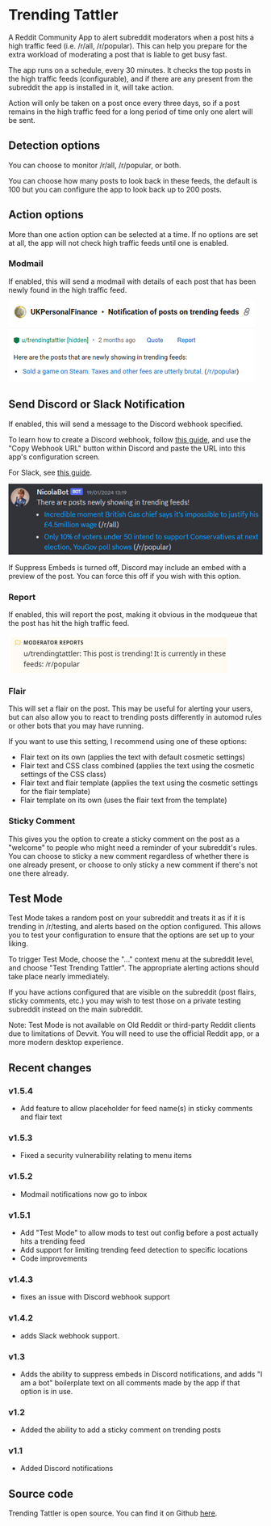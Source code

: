 # Trending Tattler

A Reddit Community App to alert subreddit moderators when a post hits a high traffic feed (i.e. /r/all, /r/popular). This can help you prepare for the extra workload of moderating a post that is liable to get busy fast.

The app runs on a schedule, every 30 minutes. It checks the top posts in the high traffic feeds (configurable), and if there are any present from the subreddit the app is installed in it, will take action.

Action will only be taken on a post once every three days, so if a post remains in the high traffic feed for a long period of time only one alert will be sent.

## Detection options

You can choose to monitor /r/all, /r/popular, or both.

You can choose how many posts to look back in these feeds, the default is 100 but you can configure the app to look back up to 200 posts.

## Action options

More than one action option can be selected at a time. If no options are set at all, the app will not check high traffic feeds until one is enabled.

### Modmail

If enabled, this will send a modmail with details of each post that has been newly found in the high traffic feed.

![Example modmail](https://raw.githubusercontent.com/fsvreddit/trending-tattler/main/doc_images/modmail.png)

## Send Discord or Slack Notification

If enabled, this will send a message to the Discord webhook specified.

To learn how to create a Discord webhook, follow [this guide](https://support.discord.com/hc/en-us/articles/228383668-Intro-to-Webhooks), and use the "Copy Webhook URL" button within Discord and paste the URL into this app's configuration screen.

For Slack, see [this guide](https://kloudle.com/blog/how-to-create-slack-incoming-webhook-urls/).

![Example notification](https://raw.githubusercontent.com/fsvreddit/trending-tattler/main/doc_images/discord.png)

If Suppress Embeds is turned off, Discord may include an embed with a preview of the post. You can force this off if you wish with this option.

### Report

If enabled, this will report the post, making it obvious in the modqueue that the post has hit the high traffic feed.

![Example report](https://raw.githubusercontent.com/fsvreddit/trending-tattler/main/doc_images/report.png)

### Flair

This will set a flair on the post. This may be useful for alerting your users, but can also allow you to react to trending posts differently in automod rules or other bots that you may have running.

If you want to use this setting, I recommend using one of these options:

* Flair text on its own (applies the text with default cosmetic settings)
* Flair text and CSS class combined (applies the text using the cosmetic settings of the CSS class)
* Flair text and flair template (applies the text using the cosmetic settings for the flair template)
* Flair template on its own (uses the flair text from the template)

### Sticky Comment

This gives you the option to create a sticky comment on the post as a "welcome" to people who might need a reminder of your subreddit's rules. You can choose to sticky a new comment regardless of whether there is one already present, or choose to only sticky a new comment if there's not one there already.

## Test Mode

Test Mode takes a random post on your subreddit and treats it as if it is trending in /r/testing, and alerts based on the option configured. This allows you to test your configuration to ensure that the options are set up to your liking.

To trigger Test Mode, choose the "..." context menu at the subreddit level, and choose "Test Trending Tattler". The appropriate alerting actions should take place nearly immediately.

If you have actions configured that are visible on the subreddit (post flairs, sticky comments, etc.) you may wish to test those on a private testing subreddit instead on the main subreddit.

Note: Test Mode is not available on Old Reddit or third-party Reddit clients due to limitations of Devvit. You will need to use the official Reddit app, or a more modern desktop experience.

## Recent changes

### v1.5.4

* Add feature to allow placeholder for feed name(s) in sticky comments and flair text

### v1.5.3

* Fixed a security vulnerability relating to menu items

### v1.5.2

* Modmail notifications now go to inbox

### v1.5.1

* Add "Test Mode" to allow mods to test out config before a post actually hits a trending feed
* Add support for limiting trending feed detection to specific locations
* Code improvements

### v1.4.3

* fixes an issue with Discord webhook support

### v1.4.2

* adds Slack webhook support.

### v1.3

* Adds the ability to suppress embeds in Discord notifications, and adds "I am a bot" boilerplate text on all comments made by the app if that option is in use.

### v1.2

* Added the ability to add a sticky comment on trending posts

### v1.1

* Added Discord notifications

## Source code

Trending Tattler is open source. You can find it on Github [here](https://github.com/fsvreddit/trending-tattler).
